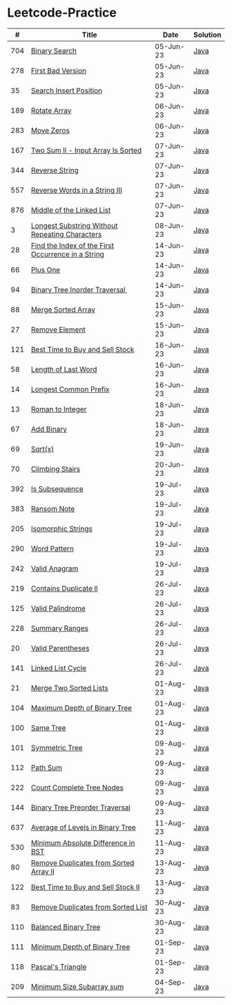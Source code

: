 # Leetcode-Practice

| # | Title                                                                                                                                                                                                   | Date      | Solution |
| ------ | ------------------------------------------------------------------------------------------------------------------------------------------------------------------------------------------------------- | --------- |--------- |
| 704    | [Binary Search](https://leetcode.com/problems/binary-search/description/?envType=study-plan&envId=algorithm-i&plan=algorithm)                                                                           | 05-Jun-23 | [Java](/BinarySearch/704_Binary_Search.java)|
| 278    | [First Bad Version](https://leetcode.com/problems/first-bad-version/description/?envType=study-plan&envId=algorithm-i&plan=algorithm)                                                                   | 05-Jun-23 |[Java](/BinarySearch/278_First_Bad_Version.java)|
| 35     | [Search Insert Position](https://leetcode.com/problems/search-insert-position/description/?envType=study-plan&envId=algorithm-i&plan=algorithm)                                                         | 05-Jun-23 |[Java](/BinarySearch/35_Search_Insert_Position.java)|
| 189    | [Rotate Array](https://leetcode.com/problems/rotate-array/description/?envType=study-plan&envId=algorithm-i&plan=algorithm)                                                                             | 06-Jun-23 |[Java](/TwoPointers/189_Rotate_Array.java)|
| 283    | [Move Zeros](https://leetcode.com/problems/move-zeroes/description/?envType=study-plan&envId=algorithm-i&plan=algorithm)                                                                                | 06-Jun-23 |[Java](/TwoPointers/283_Move_Zeros.java)|
| 167    | [Two Sum ll - Input Array Is Sorted](https://leetcode.com/problems/two-sum-ii-input-array-is-sorted/description/?envType=study-plan&envId=algorithm-i&plan=algorithm)                                   | 07-Jun-23 |[Java](/TwoPointers/167_Two_Sum_ll.java)|
| 344    | [Reverse String](https://leetcode.com/problems/reverse-string/description/?envType=study-plan&envId=algorithm-i&plan=algorithm)                                                                         | 07-Jun-23 |[Java](/TwoPointers/344_Reverse_String.java)|
| 557    | [Reverse Words in a String III](https://leetcode.com/problems/reverse-words-in-a-string-iii/description/?envType=study-plan&envId=algorithm-i&plan=algorithm)                                          | 07-Jun-23 |[Java](/TwoPointers/557_Reverse_Words_in_a_String_lll.java)|
| 876    | [Middle of the Linked List](https://leetcode.com/problems/middle-of-the-linked-list/description/?envType=study-plan&envId=algorithm-i&plan=algorithm)                                                   | 07-Jun-23 |[Java](/TwoPointers/876_Middle_of_the_Linked_List.java)|
| 3      | [Longest Substring Without Repeating Characters](https://leetcode.com/problems/longest-substring-without-repeating-characters/description/?envType=study-plan&envId=algorithm-i&plan=algorithm)         | 08-Jun-23 |[Java](/SlidingWindow/3_Longest_Substring_Without_Repeating_Characters.java)|
| 28     | [Find the Index of the First Occurrence in a String](https://leetcode.com/problems/find-the-index-of-the-first-occurrence-in-a-string/description/?envType=featured-list&envId=top-interview-questions) | 14-Jun-23 |[Java](/TwoPointers/28_Find_Index_of_First_Occurence_in_String.java)|
| 66     | [Plus One](https://leetcode.com/problems/plus-one/description/?envType=featured-list&envId=top-interview-questions)                                                                                     | 14-Jun-23 |[Java](/Others/66_Plus_One.java)|
| 94     | [Binary Tree Inorder Traversal  ](https://leetcode.com/problems/binary-tree-inorder-traversal/description/?envType=featured-list&envId=top-interview-questions)                                         | 14-Jun-23 |[Java](/BinaryTree/94_Binary_Tree_Inorder_Traversal.java)|
| 88     | [Merge Sorted Array](https://leetcode.com/problems/merge-sorted-array/description/?envType=study-plan-v2&envId=top-interview-150)                                                                       | 15-Jun-23 |[Java](/TwoPointers/88_Merged_Sorted_Array.java)|
| 27     | [Remove Element](https://leetcode.com/problems/remove-element/description/?envType=study-plan-v2&envId=top-interview-150)                                                                               | 15-Jun-23 |[Java](/TwoPointers/22_Remove_Element.java)|
| 121    | [Best Time to Buy and Sell Stock](https://leetcode.com/problems/best-time-to-buy-and-sell-stock/description/?envType=study-plan-v2&envId=top-interview-150)                                             | 16-Jun-23 |[Java](/DP/121_Best_Time_to_Buy_and_Sell_Stock.java)|
| 58     | [Length of Last Word](https://leetcode.com/problems/length-of-last-word/description/?envType=study-plan-v2&envId=top-interview-150)                                                                     | 16-Jun-23 |[Java](/Others/58_Length_of_Last_Word.java)|
| 14     | [Longest Common Prefix](https://leetcode.com/problems/longest-common-prefix/description/?envType=study-plan-v2&envId=top-interview-150)                                                                 | 16-Jun-23 |[Java](/Others/14_Longest_Common_Prefix.java)|
| 13     | [Roman to Integer](https://leetcode.com/problems/roman-to-integer/description/)                                                                                                                         | 18-Jun-23 |[Java](/HashTable/13_Roman_to_Integer.java)|
| 67     | [Add Binary](https://leetcode.com/problems/add-binary/)                                                                                                                                                 | 18-Jun-23 |[Java](/Others/67_Add_Binary.java)|
| 69     | [Sqrt(x)](https://leetcode.com/problems/sqrtx/description/)                                                                                                                                             | 19-Jun-23 |[Java](/BinarySearch/69_sqrt_x.java)|
| 70     | [Climbing Stairs](https://leetcode.com/problems/climbing-stairs/description/)                                                                                                                           | 20-Jun-23 |[Java](/DP/70_Climbing_Stairs.java)|
| 392    | [Is Subsequence](https://leetcode.com/problems/is-subsequence/description/?envType=study-plan-v2&envId=top-interview-150)                                                                               | 19-Jul-23 |[Java](/TwoPointers/392_Is_Subsequence.java)|
| 383    | [Ransom Note](https://leetcode.com/problems/ransom-note/description/?envType=study-plan-v2&envId=top-interview-150)                                                                                     | 19-Jul-23 |[Java](/HashTable/383_Ransom_Note.java)|
| 205    | [Isomorphic Strings](https://leetcode.com/problems/isomorphic-strings/description/?envType=study-plan-v2&envId=top-interview-150)                                                                       | 19-Jul-23 |[Java](/HashTable/205_Isomorphic_Strings.java)|
| 290    | [Word Pattern](https://leetcode.com/problems/word-pattern/description/?envType=study-plan-v2&envId=top-interview-150)                                                                                   | 19-Jul-23 |[Java](/HashTable/290_Word_Pattern.java)|
| 242    | [Valid Anagram](https://leetcode.com/problems/valid-anagram/submissions/998984979/?envType=study-plan-v2&envId=top-interview-150)                                                                       | 19-Jul-23 |[Java](/HashTable/242_Valid_Anagram.java)|
| 219    | [Contains Duplicate ll](https://leetcode.com/problems/contains-duplicate-ii/description/?envType=study-plan-v2&envId=top-interview-150)                                                                 | 26-Jul-23 |[Java](/HashTable/219_Contains_Duplicate_ll.java)|
| 125    | [Valid Palindrome](https://leetcode.com/problems/valid-palindrome/description/?envType=study-plan-v2&envId=top-interview-150)                                                                           | 26-Jul-23 |[Java](/TwoPointers/125_Valid_Palindrome.java)|
| 228    | [Summary Ranges](https://leetcode.com/problems/summary-ranges/description/?envType=study-plan-v2&envId=top-interview-150)                                                                               | 26-Jul-23 |[Java](/Others/228_Summary_Ranges.java)|
| 20     | [Valid Parentheses](https://leetcode.com/problems/valid-parentheses/description/?envType=study-plan-v2&envId=top-interview-150)                                                                         | 26-Jul-23 |[Java](/Others/20_Valid_Parenthesis.java)|
| 141    | [Linked List Cycle](https://leetcode.com/problems/linked-list-cycle/description/?envType=study-plan-v2&envId=top-interview-150)                                                                         | 26-Jul-23 |[Java](/LinkedList/141_Linked_List_Cycle.java)|
| 21     | [Merge Two Sorted Lists](https://leetcode.com/problems/merge-two-sorted-lists/description/?envType=study-plan-v2&envId=top-interview-150)                                                               | 01-Aug-23 |[Java](/LinkedList/21_Merge_Two_Sorted_Lists.java)|
| 104    | [Maximum Depth of Binary Tree](https://leetcode.com/problems/maximum-depth-of-binary-tree/description/?envType=study-plan-v2&envId=top-interview-150)                                                   | 01-Aug-23 |[Java](/BinaryTree/104_Maximum_Depth_of_Binary_Tree.java)|
| 100    | [Same Tree](https://leetcode.com/problems/same-tree/description/?envType=study-plan-v2&envId=top-interview-150)                                                                                         | 01-Aug-23 |[Java](/BinaryTree/100_Same_Tree.java)|
| 101    | [Symmetric Tree](https://leetcode.com/problems/symmetric-tree/description/?envType=study-plan-v2&envId=top-interview-150)                                                                               | 09-Aug-23 |[Java](/BinaryTree/101_Symmetric_Tree.java)|
| 112    | [Path Sum](https://leetcode.com/problems/path-sum/description/?envType=study-plan-v2&envId=top-interview-150)                                                                                           | 09-Aug-23 |[Java](/BinaryTree/112_Path_Sum.java)|
| 222    | [Count Complete Tree Nodes](https://leetcode.com/problems/count-complete-tree-nodes/)                                                                                                                   | 09-Aug-23 |[Java](/BinaryTree/222_Count_Complete_Tree_Nodes.java)|
| 144    | [Binary Tree Preorder Traversal](https://leetcode.com/problems/binary-tree-preorder-traversal/)                                                                                                         | 09-Aug-23 |[Java](/BinarySearch/144_Binary_Tree_Preorder_Traversal.java)|
| 637    | [Average of Levels in Binary Tree](https://leetcode.com/problems/average-of-levels-in-binary-tree/)                                                                                                     | 11-Aug-23 |[Java](/BinaryTree/637_Average_of_Levels_in_Binary_Tree.java)|
| 530    | [Minimum Absolute Difference in BST](https://leetcode.com/problems/minimum-absolute-difference-in-bst/)                                                                                                 | 11-Aug-23 |[Java](/BinarySearchTree/530_Minimum_Absolute_Difference_in_BST.java)|
| 80     | [Remove Duplicates from Sorted Array II](https://leetcode.com/problems/remove-duplicates-from-sorted-array-ii/)                                                                                         | 13-Aug-23 |[Java](/TwoPointers/80_Remove_Duplicates_from_Sorted_Array_ll.java)|
| 122    | [Best Time to Buy and Sell Stock II](https://leetcode.com/problems/best-time-to-buy-and-sell-stock-ii/)                                                                                                 | 13-Aug-23 |[Java](/DP/122_Best_Time_to_Buy_and_Sell_Stock_ll.java)|
| 83    | [Remove Duplicates from Sorted List](https://leetcode.com/problems/remove-duplicates-from-sorted-list/description/)                                                                                                 | 30-Aug-23 |[Java](/LinkedList/83_Remove_Duplicates_from_Sorted_List.java)|
| 110    | [Balanced Binary Tree](https://leetcode.com/problems/balanced-binary-tree/description/)                                                                                                 | 30-Aug-23 |[Java](/BinaryTree/110_Balanced_Binary_Tree.java)|
| 111    | [Minimum Depth of Binary Tree](https://leetcode.com/problems/minimum-depth-of-binary-tree/description/)                                                                                                 | 01-Sep-23 |[Java](/BinaryTree/111_Minimum_Depth_of_Binary_Tree.java)|
| 118    | [Pascal's Triangle](https://leetcode.com/problems/pascals-triangle/description/)                                                                                                 | 01-Sep-23 |[Java](/DP/118_Pascals_Triangle.java)|
| 209    | [Minimum Size Subarray sum](https://leetcode.com/problems/minimum-size-subarray-sum/description/)                                                                                                 | 04-Sep-23 |[Java](/SlidingWindow/209_Minimum_Size_Subarray_Sum.java)|